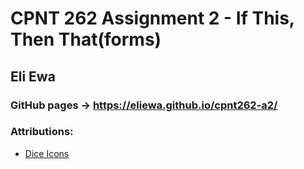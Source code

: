 # CPNT 262 Assignment 2 - If This, Then That(forms)

## Eli Ewa

### GitHub pages -> https://eliewa.github.io/cpnt262-a2/

### Attributions:

- [Dice Icons](https://fontawesome.com/)
